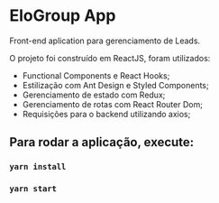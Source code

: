 # EloGroup App

 Front-end aplication para gerenciamento de Leads.

O projeto foi construído em ReactJS, foram utilizados:

- Functional Components e React Hooks;
- Estilização com Ant Design e Styled Components;
- Gerenciamento de estado com Redux;
- Gerenciamento de rotas com React Router Dom;
- Requisições para o backend utilizando axios;

## Para rodar a aplicação, execute: 

### `yarn install`
### `yarn start`

